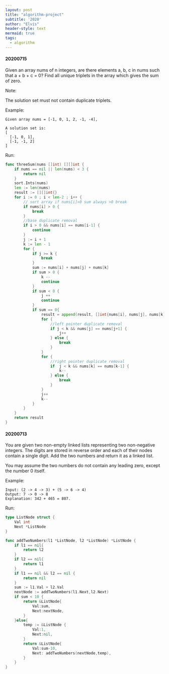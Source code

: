 ```yaml
---
layout: post
title: "algorithm-project"
subtitle: '2020'
author: "Elvis"
header-style: text
mermaid: true
tags:
  - algorithm
---
```






#### 20200715

Given an array nums of n integers, are there elements a, b, c in nums such that a + b + c = 0? Find all unique triplets in the array which gives the sum of zero.

Note:

The solution set must not contain duplicate triplets.

Example:

```
Given array nums = [-1, 0, 1, 2, -1, -4],

A solution set is:
[
  [-1, 0, 1],
  [-1, -1, 2]
]
```

Run:

```Go
func threeSum(nums []int) [][]int {
    if nums == nil || len(nums) < 3 {
        return nil
    }
    sort.Ints(nums)
    len := len(nums)
    result := [][]int{}
    for i := 0 ; i < len-2 ; i++ {
        // sort array if nums[i]>0 sum always >0 break 
        if nums[i] > 0 {
            break
        }
        //base duplicate removal
        if i > 0 && nums[i] == nums[i-1] {
            continue
        }
        j := i + 1
        k := len - 1
        for {
            if j >= k {
                break
            }
            sum := nums[i] + nums[j] + nums[k]
            if sum > 0 {
                k --
                continue
            }
            if sum < 0 {
                j ++
                continue
            }
            if sum == 0{
                result = append(result, []int{nums[i], nums[j], nums[k]})
                for {
                    //left pointer duplicate removal
                    if j < k && nums[j] == nums[j+1] {
                        j++
                    } else {
                        break
                    }
                }
                for {
                    //right pointer duplicate removal
                    if  j < k && nums[k] == nums[k-1] {
                        k--
                    } else {
                        break
                    }
                }
                j++
                k--
            }
        }
    }
    return result
}
```





#### 20200713

You are given two non-empty linked lists representing two non-negative integers. The digits are stored in reverse order and each of their nodes contain a single digit. Add the two numbers and return it as a linked list.

You may assume the two numbers do not contain any leading zero, except the number 0 itself.

Example:

```
Input: (2 -> 4 -> 3) + (5 -> 6 -> 4)
Output: 7 -> 0 -> 8
Explanation: 342 + 465 = 807.
```

Run:

```go
type ListNode struct {
    Val int 
    Next *ListNode
}

func addTwoNumbers(l1 *ListNode, l2 *ListNode) *ListNode {
    if l1 == nil{
        return l2
    }
    if l2 == nil{
        return l1
    }
    if l1 == nil && l2 == nil {
        return nil
    }
    sum := l1.Val + l2.Val
    nextNode := addTwoNumbers(l1.Next,l2.Next)
    if sum < 10 {
        return &ListNode{
            Val:sum,
            Next:nextNode,
        }
    }else{
        temp := &ListNode {
            Val:1,
            Next:nil,
        }
        return &ListNode{
            Val:sum-10,
            Next: addTwoNumbers(nextNode,temp),
        }
    }
}
```

